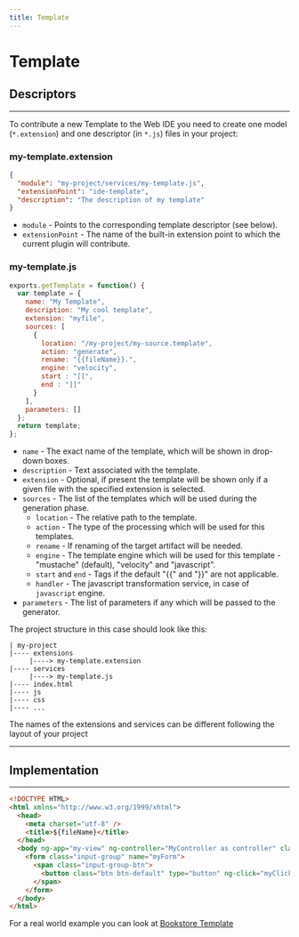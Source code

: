 ```yaml
---
title: Template
---
```


Template
===

## Descriptors
---

To contribute a new Template to the Web IDE you need to create one model (`*.extension`) and one descriptor (in `*.js`) files in your project:

### my-template.extension

```json
{
  "module": "my-project/services/my-template.js",
  "extensionPoint": "ide-template",
  "description": "The description of my template"
}
```

* `module` - Points to the corresponding template descriptor (see below).
* `extensionPoint` - The name of the built-in extension point to which the current plugin will contribute.


### my-template.js

```javascript
exports.getTemplate = function() {
  var template = {
    name: "My Template",
    description: "My cool template",
    extension: "myfile",
    sources: [
      {
        location: "/my-project/my-source.template",
        action: "generate",
        rename: "{{fileName}}.",
        engine: "velocity",
        start : "[[",
        end : "]]"
      }
    ],
    parameters: []
  };
  return template;
};
```

* `name` - The exact name of the template, which will be shown in drop-down boxes.
* `description` - Text associated with the template.
* `extension` - Optional, if present the template will be shown only if a given file with the specified extension is selected.
* `sources` - The list of the templates which will be used during the generation phase.
  * `location` - The relative path to the template.
  * `action` - The type of the processing which will be used for this templates.
  * `rename` - If renaming of the target artifact will be needed.
  * `engine` - The template engine which will be used for this template - "mustache" (default), "velocity" and "javascript".
  * `start` and `end` - Tags if the default "{{" and "}}" are not applicable.
  * `handler` - The javascript transformation service, in case of `javascript` engine.
* `parameters` - The list of parameters if any which will be passed to the generator.


The project structure in this case should look like this:

``` hl_lines="3 5"
| my-project
|---- extensions
     |----> my-template.extension
|---- services
     |----> my-template.js
|---- index.html
|---- js
|---- css
|---- ...

```

The names of the extensions and services can be different following the layout of your project

---

## Implementation
---

```html
<!DOCTYPE HTML>
<html xmlns="http://www.w3.org/1999/xhtml">
  <head>
    <meta charset="utf-8" />
    <title>${fileName}</title>
  </head>
  <body ng-app="my-view" ng-controller="MyController as controller" class="view">
    <form class="input-group" name="myForm">
      <span class="input-group-btn">
        <button class="btn btn-default" type="button" ng-click="myClick()"><i class="fa fa-bolt"></i></button>
      </span>
    </form>
  </body>
</html>
```

For а real world example you can look at [Bookstore Template](https://github.com/dirigiblelabs/template-bookstore)